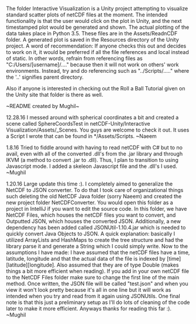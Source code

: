 The folder Interactive Visualization is a Unity project attempting to visualize standard scatter plots of netCDF files at the moment. The intended functionality is that the user would click on the plot in Unity, and the next timestamped plot would be generated and shown. The actual plotting of the data takes place in Python 3.5. These files are in the Assets/ReadnCDF folder. A generated plot is saved in the Resources directory of the Unity project.
A word of recommendation: If anyone checks this out and decides to work on it, it would be preferred if all the file references and local instead of static. In other words, refrain from referencing files as "C:/Users/[username]/...." because then it will not work on others' work environments. Instead, try and do referencing such as "../Scripts/....." where the '..' signifies parent directory.

Also if anyone is interested in checking out the Roll a Ball Tutorial given on the Unity site that folder is there as well.

~README created by Mughil~


12.28.16
I messed around with spherical coordinates a bit and created a scene called SphereCoordsTest in netCDF-Unity/Interactive Visualization/Assets/_Scenes. You guys are welcome to check it out. It uses a Script I wrote that can be found in */Assets/Scripts. ~Naeem

1.8.16
Tried to fiddle around with having to read netCDF with C# but to no avail, even with all of the converted .dll's from the .jar library and through IKVM (a method to convert .jar to .dll). Thus, I plan to transition to using Javascript mode. I added a skeleon Javascript file and the .dll's I used.
~Mughil

1.20.16
Large update this time :). I completely aimed to generalize the NetCDF to JSON converter. To do that I took care of organizational things such deleting the old NetCDF Java folder (sorry Naeem) and created the new project folder NetCDFConverter. You would open this folder as a project in IntelliJ if you want to edit the source code. In this folder, we have NetCDF Files, which houses the netCDF files you want to convert, and Outputted JSON, which houses the converted JSON. Additionally, a new dependency has been added called JSONUtil-1.10.4.jar which is needed to quickly convert Java Objects to JSON. A quick
explanation: basically I utilized ArrayLists and HashMaps to create the tree structure and had the library parse it and generate a String which I could simply write.
Now to the assumptions I have made: I have assumed that the netCDF files have a time, latitude, longitude and that the actual data of the file is indexed by [time][latitude][longitude]. Also assumed that they are of type Double (makes things a bit more efficient when reading).
If you add in your own netCDF file to the NetCDF Files folder make sure to change the first line of the main method. Once written, the JSON file will be called "test.json" and when you view it won't look pretty because it's all in one line but it will work as intended when you try and read from it again using JSONUtils. One final note is that
this just a preliminary setup as I'll do lots of cleaning of the code later to make it more efficient. Anyways thanks for reading this far :).
~Mughil